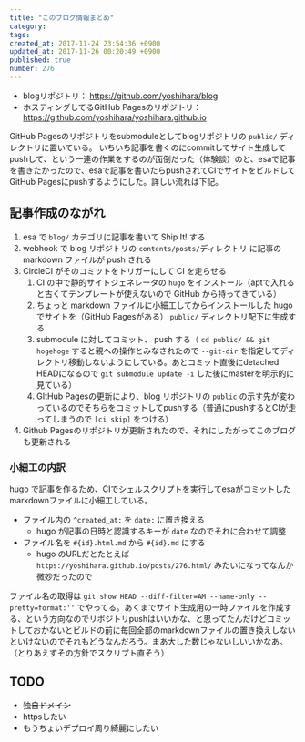 ```yaml
---
title: "このブログ情報まとめ"
category: 
tags: 
created_at: 2017-11-24 23:54:36 +0900
updated_at: 2017-11-26 00:20:49 +0900
published: true
number: 276
---
```


- blogリポジトリ： https://github.com/yoshihara/blog
- ホスティングしてるGitHub Pagesのリポジトリ：https://github.com/yoshihara/yoshihara.github.io

GitHub Pagesのリポジトリをsubmoduleとしてblogリポジトリの `public/` ディレクトリに置いている。
いちいち記事を書くのにcommitしてサイト生成してpushして、という一連の作業をするのが面倒だった（体験談）のと、esaで記事を書きたかったので、esaで記事を書いたらpushされてCIでサイトをビルドしてGitHub Pagesにpushするようにした。詳しい流れは下記。

## 記事作成のながれ

1. esa で `blog/` カテゴリに記事を書いて Ship It! する
1. webhook で blog リポジトリの `contents/posts/`ディレクトリ に記事の markdown ファイルが push される
1. CircleCI がそのコミットをトリガーにして CI を走らせる
    1. CI の中で静的サイトジェネレータの `hugo` をインストール（aptで入れると古くてテンプレートが使えないので GitHub から持ってきている）
    1. ちょっと markdown ファイルに小細工してからインストールした hugo でサイトを（GitHub Pagesがある） `public/` ディレクトリ配下に生成する
    1. submodule に対してコミット、 push する（ `cd public/ && git hogehoge` すると親への操作とみなされたので `--git-dir` を指定してディレクトリ移動しないようにしている。あとコミット直後にdetached HEADになるので `git submodule update -i` した後にmasterを明示的に見ている）
    1. GItHub Pagesの更新により、blog リポジトリの `public` の示す先が変わっているのでそちらをコミットしてpushする（普通にpushするとCIが走ってしまうので `[ci skip]` をつける）
1. Github Pagesのリポジトリが更新されたので、それにしたがってこのブログも更新される

### 小細工の内訳

hugo で記事を作るため、CIでシェルスクリプトを実行してesaがコミットしたmarkdownファイルに小細工している。

- ファイル内の `^created_at:` を `date:` に置き換える
    - hugo が記事の日時と認識するキーが `date` なのでそれに合わせて調整
- ファイル名を `#{id}.html.md` から `#{id}.md` にする
    - hugo のURLだとたとえば `https://yoshihara.github.io/posts/276.html/` みたいになってなんか微妙だったので

ファイル名の取得は `git show HEAD --diff-filter=AM --name-only --pretty=format:''` でやってる。あくまでサイト生成用の一時ファイルを作成する、という方向なのでリポジトリpushはいいかな、と思ってたんだけどコミットしておかないとビルドの前に毎回全部のmarkdownファイルの置き換えしないといけないのでそれもどうなんだろう。まあ大した数じゃないしいいかなあ。（とりあえずその方針でスクリプト直そう）

## TODO

- ~~独自ドメイン~~
- httpsしたい
- もうちょいデプロイ周り綺麗にしたい
